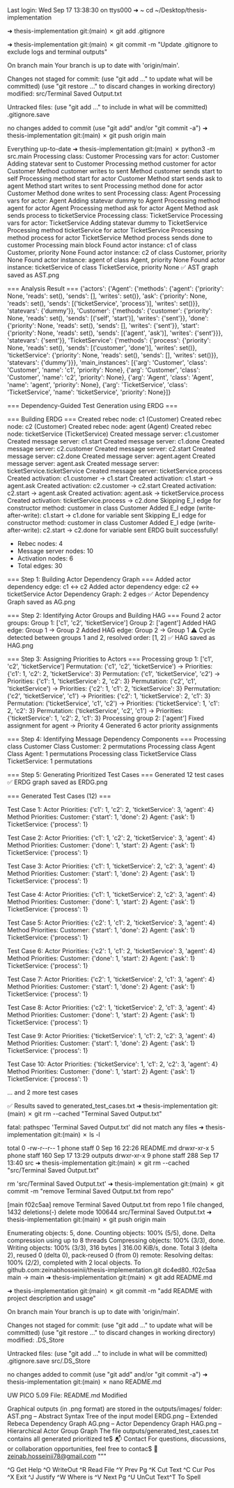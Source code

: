 Last login: Wed Sep 17 13:38:30 on ttys000
➜  ~ cd ~/Desktop/thesis-implementation

➜  thesis-implementation git:(main) ✗ git add .gitignore

➜  thesis-implementation git:(main) ✗ git commit -m "Update .gitignore to exclude logs and terminal outputs"

On branch main
Your branch is up to date with 'origin/main'.

Changes not staged for commit:
  (use "git add <file>..." to update what will be committed)
  (use "git restore <file>..." to discard changes in working directory)
	modified:   src/Terminal Saved Output.txt

Untracked files:
  (use "git add <file>..." to include in what will be committed)
	.gitignore.save

no changes added to commit (use "git add" and/or "git commit -a")
➜  thesis-implementation git:(main) ✗ git push origin main

Everything up-to-date
➜  thesis-implementation git:(main) ✗ python3 -m src.main
Processing class: Customer
Processing vars for actor: Customer
Adding statevar sent to Customer
Processing method customer for actor Customer
Method customer writes to sent
Method customer sends start to self
Processing method start for actor Customer
Method start sends ask to agent
Method start writes to sent
Processing method done for actor Customer
Method done writes to sent
Processing class: Agent
Processing vars for actor: Agent
Adding statevar dummy to Agent
Processing method agent for actor Agent
Processing method ask for actor Agent
Method ask sends process to ticketService
Processing class: TicketService
Processing vars for actor: TicketService
Adding statevar dummy to TicketService
Processing method ticketService for actor TicketService
Processing method process for actor TicketService
Method process sends done to customer
Processing main block
Found actor instance: c1 of class Customer, priority None
Found actor instance: c2 of class Customer, priority None
Found actor instance: agent of class Agent, priority None
Found actor instance: ticketService of class TicketService, priority None
✅ AST graph saved as AST.png

=== Analysis Result ===
{'actors': {'Agent': {'methods': {'agent': {'priority': None,
                                            'reads': set(),
                                            'sends': [],
                                            'writes': set()},
                                  'ask': {'priority': None,
                                          'reads': set(),
                                          'sends': [('ticketService',
                                                     'process')],
                                          'writes': set()}},
                      'statevars': {'dummy'}},
            'Customer': {'methods': {'customer': {'priority': None,
                                                  'reads': set(),
                                                  'sends': [('self', 'start')],
                                                  'writes': {'sent'}},
                                     'done': {'priority': None,
                                              'reads': set(),
                                              'sends': [],
                                              'writes': {'sent'}},
                                     'start': {'priority': None,
                                               'reads': set(),
                                               'sends': [('agent', 'ask')],
                                               'writes': {'sent'}}},
                         'statevars': {'sent'}},
            'TicketService': {'methods': {'process': {'priority': None,
                                                      'reads': set(),
                                                      'sends': [('customer',
                                                                 'done')],
                                                      'writes': set()},
                                          'ticketService': {'priority': None,
                                                            'reads': set(),
                                                            'sends': [],
                                                            'writes': set()}},
                              'statevars': {'dummy'}}},
 'main_instances': [{'arg': 'Customer',
                     'class': 'Customer',
                     'name': 'c1',
                     'priority': None},
                    {'arg': 'Customer',
                     'class': 'Customer',
                     'name': 'c2',
                     'priority': None},
                    {'arg': 'Agent',
                     'class': 'Agent',
                     'name': 'agent',
                     'priority': None},
                    {'arg': 'TicketService',
                     'class': 'TicketService',
                     'name': 'ticketService',
                     'priority': None}]}

=== Dependency-Guided Test Generation using ERDG ===

=== Building ERDG ===
Created rebec node: c1 (Customer)
Created rebec node: c2 (Customer)
Created rebec node: agent (Agent)
Created rebec node: ticketService (TicketService)
Created message server: c1.customer
Created message server: c1.start
Created message server: c1.done
Created message server: c2.customer
Created message server: c2.start
Created message server: c2.done
Created message server: agent.agent
Created message server: agent.ask
Created message server: ticketService.ticketService
Created message server: ticketService.process
Created activation: c1.customer -> c1.start
Created activation: c1.start -> agent.ask
Created activation: c2.customer -> c2.start
Created activation: c2.start -> agent.ask
Created activation: agent.ask -> ticketService.process
Created activation: ticketService.process -> c2.done
Skipping E_I edge for constructor method: customer in class Customer
Added E_I edge (write-after-write): c1.start → c1.done for variable sent
Skipping E_I edge for constructor method: customer in class Customer
Added E_I edge (write-after-write): c2.start → c2.done for variable sent
ERDG built successfully!
- Rebec nodes: 4
- Message server nodes: 10
- Activation nodes: 6
- Total edges: 30

=== Step 1: Building Actor Dependency Graph ===
Added actor dependency edge: c1 <-> c2
Added actor dependency edge: c2 <-> ticketService
Actor Dependency Graph: 2 edges
✅ Actor Dependency Graph saved as AG.png

=== Step 2: Identifying Actor Groups and Building HAG ===
Found 2 actor groups:
  Group 1: ['c1', 'c2', 'ticketService']
  Group 2: ['agent']
Added HAG edge: Group 1 -> Group 2
Added HAG edge: Group 2 -> Group 1
⚠️ Cycle detected between groups 1 and 2, resolved order: [1, 2]
✅ HAG saved as HAG.png

=== Step 3: Assigning Priorities to Actors ===
Processing group 1: ['c1', 'c2', 'ticketService']
  Permutation: ('c1', 'c2', 'ticketService') -> Priorities: {'c1': 1, 'c2': 2, 'ticketService': 3}
  Permutation: ('c1', 'ticketService', 'c2') -> Priorities: {'c1': 1, 'ticketService': 2, 'c2': 3}
  Permutation: ('c2', 'c1', 'ticketService') -> Priorities: {'c2': 1, 'c1': 2, 'ticketService': 3}
  Permutation: ('c2', 'ticketService', 'c1') -> Priorities: {'c2': 1, 'ticketService': 2, 'c1': 3}
  Permutation: ('ticketService', 'c1', 'c2') -> Priorities: {'ticketService': 1, 'c1': 2, 'c2': 3}
  Permutation: ('ticketService', 'c2', 'c1') -> Priorities: {'ticketService': 1, 'c2': 2, 'c1': 3}
Processing group 2: ['agent']
  Fixed assignment for agent -> Priority 4
Generated 6 actor priority assignments

=== Step 4: Identifying Message Dependency Components ===
Processing class Customer
  Class Customer: 2 permutations
Processing class Agent
  Class Agent: 1 permutations
Processing class TicketService
  Class TicketService: 1 permutations

=== Step 5: Generating Prioritized Test Cases ===
Generated 12 test cases
✅ ERDG graph saved as ERDG.png

=== Generated Test Cases (12) ===

Test Case 1:
  Actor Priorities: {'c1': 1, 'c2': 2, 'ticketService': 3, 'agent': 4}
  Method Priorities:
    Customer: {'start': 1, 'done': 2}
    Agent: {'ask': 1}
    TicketService: {'process': 1}

Test Case 2:
  Actor Priorities: {'c1': 1, 'c2': 2, 'ticketService': 3, 'agent': 4}
  Method Priorities:
    Customer: {'done': 1, 'start': 2}
    Agent: {'ask': 1}
    TicketService: {'process': 1}

Test Case 3:
  Actor Priorities: {'c1': 1, 'ticketService': 2, 'c2': 3, 'agent': 4}
  Method Priorities:
    Customer: {'start': 1, 'done': 2}
    Agent: {'ask': 1}
    TicketService: {'process': 1}

Test Case 4:
  Actor Priorities: {'c1': 1, 'ticketService': 2, 'c2': 3, 'agent': 4}
  Method Priorities:
    Customer: {'done': 1, 'start': 2}
    Agent: {'ask': 1}
    TicketService: {'process': 1}

Test Case 5:
  Actor Priorities: {'c2': 1, 'c1': 2, 'ticketService': 3, 'agent': 4}
  Method Priorities:
    Customer: {'start': 1, 'done': 2}
    Agent: {'ask': 1}
    TicketService: {'process': 1}

Test Case 6:
  Actor Priorities: {'c2': 1, 'c1': 2, 'ticketService': 3, 'agent': 4}
  Method Priorities:
    Customer: {'done': 1, 'start': 2}
    Agent: {'ask': 1}
    TicketService: {'process': 1}

Test Case 7:
  Actor Priorities: {'c2': 1, 'ticketService': 2, 'c1': 3, 'agent': 4}
  Method Priorities:
    Customer: {'start': 1, 'done': 2}
    Agent: {'ask': 1}
    TicketService: {'process': 1}

Test Case 8:
  Actor Priorities: {'c2': 1, 'ticketService': 2, 'c1': 3, 'agent': 4}
  Method Priorities:
    Customer: {'done': 1, 'start': 2}
    Agent: {'ask': 1}
    TicketService: {'process': 1}

Test Case 9:
  Actor Priorities: {'ticketService': 1, 'c1': 2, 'c2': 3, 'agent': 4}
  Method Priorities:
    Customer: {'start': 1, 'done': 2}
    Agent: {'ask': 1}
    TicketService: {'process': 1}

Test Case 10:
  Actor Priorities: {'ticketService': 1, 'c1': 2, 'c2': 3, 'agent': 4}
  Method Priorities:
    Customer: {'done': 1, 'start': 2}
    Agent: {'ask': 1}
    TicketService: {'process': 1}

... and 2 more test cases

✅ Results saved to generated_test_cases.txt
➜  thesis-implementation git:(main) ✗ git rm --cached "Terminal Saved Output.txt"

fatal: pathspec 'Terminal Saved Output.txt' did not match any files
➜  thesis-implementation git:(main) ✗ ls -l

total 0
-rw-r--r--  1 phone  staff    0 Sep 16 22:26 README.md
drwxr-xr-x  5 phone  staff  160 Sep 17 13:29 outputs
drwxr-xr-x  9 phone  staff  288 Sep 17 13:40 src
➜  thesis-implementation git:(main) ✗ git rm --cached "src/Terminal Saved Output.txt"

rm 'src/Terminal Saved Output.txt'
➜  thesis-implementation git:(main) ✗ git commit -m "remove Terminal Saved Output.txt from repo"

[main f02c5aa] remove Terminal Saved Output.txt from repo
 1 file changed, 1432 deletions(-)
 delete mode 100644 src/Terminal Saved Output.txt
➜  thesis-implementation git:(main) ✗ git push origin main

Enumerating objects: 5, done.
Counting objects: 100% (5/5), done.
Delta compression using up to 8 threads
Compressing objects: 100% (3/3), done.
Writing objects: 100% (3/3), 316 bytes | 316.00 KiB/s, done.
Total 3 (delta 2), reused 0 (delta 0), pack-reused 0 (from 0)
remote: Resolving deltas: 100% (2/2), completed with 2 local objects.
To github.com:zeinabhosseinii/thesis-implementation.git
   dc4ed80..f02c5aa  main -> main
➜  thesis-implementation git:(main) ✗ git add README.md

➜  thesis-implementation git:(main) ✗ git commit -m "add README with project description and usage"

On branch main
Your branch is up to date with 'origin/main'.

Changes not staged for commit:
  (use "git add <file>..." to update what will be committed)
  (use "git restore <file>..." to discard changes in working directory)
	modified:   .DS_Store

Untracked files:
  (use "git add <file>..." to include in what will be committed)
	.gitignore.save
	src/.DS_Store

no changes added to commit (use "git add" and/or "git commit -a")
➜  thesis-implementation git:(main) ✗ nano README.md


  UW PICO 5.09                    File: README.md                     Modified  

Graphical outputs (in .png format) are stored in the outputs/images/ folder:
AST.png – Abstract Syntax Tree of the input model
ERDG.png – Extended Rebeca Dependency Graph
AG.png – Actor Dependency Graph
HAG.png – Hierarchical Actor Group Graph
The file outputs/generated_test_cases.txt contains all generated prioritized te$
📬 Contact
For questions, discussions, or collaboration opportunities, feel free to contac$
📧 zeinab.hosseinii78@gmail.com
"""










^G Get Help  ^O WriteOut  ^R Read File ^Y Prev Pg   ^K Cut Text  ^C Cur Pos   
^X Exit      ^J Justify   ^W Where is  ^V Next Pg   ^U UnCut Text^T To Spell  

